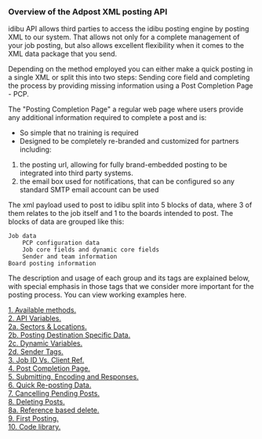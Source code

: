 ### **Overview of the Adpost XML posting API**

idibu API allows third parties to access the idibu posting engine by posting XML to our system.
That allows not only for a complete management of your job posting, but also allows excellent flexibility when it comes to the XML data package that you send.

Depending on the method employed you can either make a quick posting in a single XML or split this into two steps: Sending core field and completing the process by providing missing information using a Post Completion Page - PCP.  

The "Posting Completion Page" a regular web page where users provide any additional information required to complete a post and is:

- So simple that no training is required
- Designed to be completely re-branded and customized for partners including:

1. the posting url, allowing for fully brand-embedded posting to be integrated into third party systems.
2. the email box used for notifications, that can be configured so any standard SMTP email account can be used

The xml payload used to post to idibu split into 5 blocks of data, where 3 of them relates to the job itself and 1 to the boards intended to post. The blocks of data are grouped like this:

    Job data
        PCP configuration data
        Job core fields and dynamic core fields
        Sender and team information
    Board posting information

The description and usage of each group and its tags are explained below, with special emphasis in those tags that we consider more important for the posting process. You can view working examples here.

<a href="https://github.com/oneworldmarket/idibu-api/blob/master/posting-api/methods.md">1. Available methods.</a><br>
<a href="https://github.com/oneworldmarket/idibu-api/blob/master/posting-api/vars.md">2. API Variables.</a><br>
<a href="https://github.com/oneworldmarket/idibu-api/blob/master/posting-api/Sector-and-locations.md">2a. Sectors & Locations.</a><br>
<a href="https://github.com/oneworldmarket/idibu-api/blob/master/posting-api/spec-data.md">2b. Posting Destination Specific Data.</a><br>
<a href="https://github.com/oneworldmarket/idibu-api/blob/master/posting-api/dyn-vars.md">2c. Dynamic Variables.</a><br>
<a href="https://github.com/oneworldmarket/idibu-api/blob/master/posting-api/sender-tags.md">2d. Sender Tags.</a><br>
<a href="https://github.com/oneworldmarket/idibu-api/blob/master/posting-api/jobidvsjobref.md">3. Job ID Vs. Client Ref.</a><br>
<a href="https://github.com/oneworldmarket/idibu-api/blob/master/posting-api/pcp.md">4. Post Completion Page.</a><br>
<a href="https://github.com/oneworldmarket/idibu-api/blob/master/posting-api/sub-and-resp.md">5. Submitting, Encoding and Responses.</a><br>
<a href="https://github.com/oneworldmarket/idibu-api/blob/master/posting-api/quick-rep-job.md">6. Quick Re-posting Data.</a><br>
<a href="https://github.com/oneworldmarket/idibu-api/blob/master/posting-api/canceling-pend-posts.md">7. Cancelling Pending Posts.</a><br>
<a href="https://github.com/oneworldmarket/idibu-api/blob/master/posting-api/delet-jobs.md">8. Deleting Posts.</a><br>
<a href="https://github.com/oneworldmarket/idibu-api/blob/master/posting-api/ref-based-delete.md">8a. Reference based delete.</a><br>
<a href="https://github.com/oneworldmarket/idibu-api/blob/master/posting-api/first-test-posting.md">9. First Posting.</a><br>
<a href="https://github.com/oneworldmarket/idibu-api/blob/master/webservices/code-library/.net-basic-interaction.md" target="_blank">10. Code library.</a><br>
